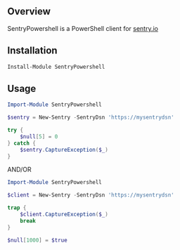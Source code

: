 Overview
--------

SentryPowershell is a PowerShell client for [sentry.io](https://sentry.io/welcome/)

Installation
-----

```powershell
Install-Module SentryPowershell
```

Usage
-----

```powershell
Import-Module SentryPowershell

$sentry = New-Sentry -SentryDsn 'https://mysentrydsn'

try {
    $null[5] = 0
} catch {
    $sentry.CaptureException($_)
}
```

AND/OR

```powershell
Import-Module SentryPowershell

$client = New-Sentry -SentryDsn 'https://mysentrydsn'

trap {
    $client.CaptureException($_)
    break
}

$null[1000] = $true
```